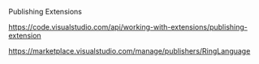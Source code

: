 
Publishing Extensions

https://code.visualstudio.com/api/working-with-extensions/publishing-extension



https://marketplace.visualstudio.com/manage/publishers/RingLanguage
